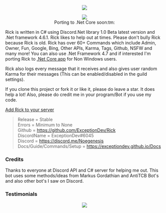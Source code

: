 <p align="center"><img src="https://exceptiondev.github.io/Docs/_media/rick.png"/></p>
<p align="center"><img src="https://travis-ci.org/ExceptionDev/DNA.svg?branch=master"/>
<br>Porting to .Net Core soon:tm:</br></p>

Rick is written in C# using Discord.Net library 1.0 Beta latest version and .Net framework 4.6.1. Rick likes to help out at times. Please don't bully Rick because Rick is old. Rick has over 60+ Commands which include Admin, Owner, Fun, Google, Bing, Other APIs, Karma, Tags, Github, NSFW and many more! You can also use .Net Framework 4.7 and if interested I'm porting Rick to [.Net Core app](https://github.com/ExceptionDev/DNA) for Non Windows users.

Rick also logs every message that it receives and also gives user random Karma for their messages (This can be enabled/disabled in the guild settings).

If you clone this project or fork it or like it, please do leave a star. It does help a lot! Also, please do credit me in your program/Bot if you use my code.

[Add Rick to your server](https://discordapp.com/oauth2/authorize?client_id=261561347966238721&scope=bot&permissions=2146946175)

>Release = Stable
<br>Errors = Minimum to None</br>
Github = https://github.com/ExceptionDev/Rick
<br>DiscordName = ExceptionDev#6045</br>
Discord = https://discord.me/Noegenesis
<br>Docs/Guide/Commands/Setup = https://exceptiondev.github.io/Docs</br>

### Credits

Thanks to everyone at Discord API and C# server for helping me out.
This bot uses some methods/ideas from Markus Gordathian and AntiTCB Bot's and also other bot's I saw on Discord.


### Testimonials
<p align="center"><img src="http://vvcap.com/img/2Nrq8h0UJ8o.png"/></p>
